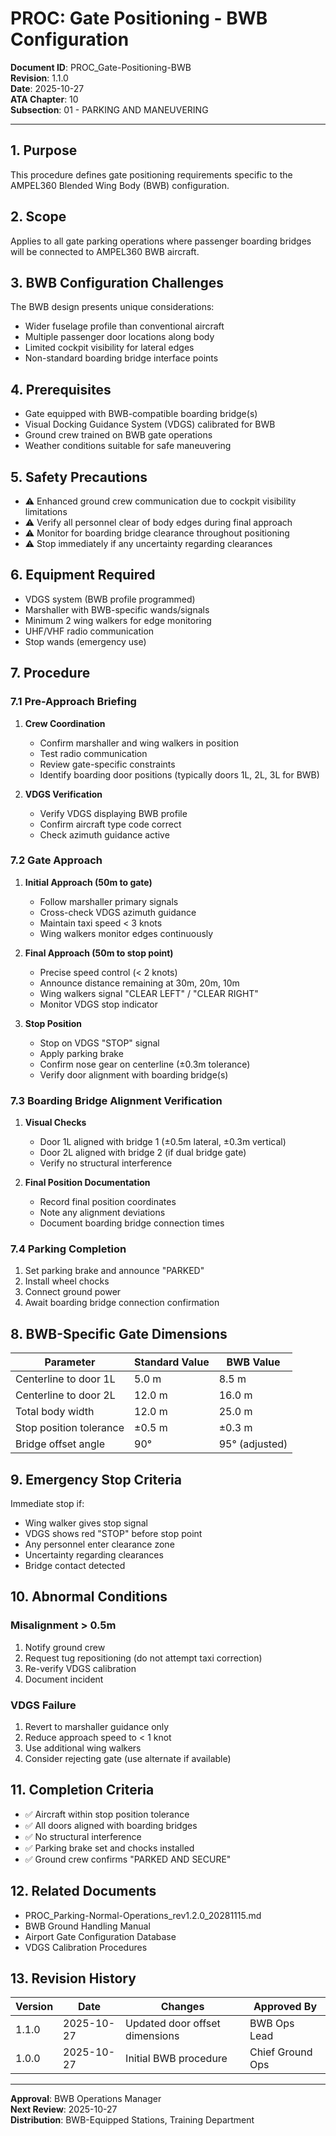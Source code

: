 # PROC: Gate Positioning - BWB Configuration

**Document ID**: PROC_Gate-Positioning-BWB  
**Revision**: 1.1.0  
**Date**: 2025-10-27  
**ATA Chapter**: 10  
**Subsection**: 01 - PARKING AND MANEUVERING

---

## 1. Purpose

This procedure defines gate positioning requirements specific to the AMPEL360 Blended Wing Body (BWB) configuration.

## 2. Scope

Applies to all gate parking operations where passenger boarding bridges will be connected to AMPEL360 BWB aircraft.

## 3. BWB Configuration Challenges

The BWB design presents unique considerations:
- Wider fuselage profile than conventional aircraft
- Multiple passenger door locations along body
- Limited cockpit visibility for lateral edges
- Non-standard boarding bridge interface points

## 4. Prerequisites

- Gate equipped with BWB-compatible boarding bridge(s)
- Visual Docking Guidance System (VDGS) calibrated for BWB
- Ground crew trained on BWB gate operations
- Weather conditions suitable for safe maneuvering

## 5. Safety Precautions

- ⚠️ Enhanced ground crew communication due to cockpit visibility limitations
- ⚠️ Verify all personnel clear of body edges during final approach
- ⚠️ Monitor for boarding bridge clearance throughout positioning
- ⚠️ Stop immediately if any uncertainty regarding clearances

## 6. Equipment Required

- VDGS system (BWB profile programmed)
- Marshaller with BWB-specific wands/signals
- Minimum 2 wing walkers for edge monitoring
- UHF/VHF radio communication
- Stop wands (emergency use)

## 7. Procedure

### 7.1 Pre-Approach Briefing

1. **Crew Coordination**
   - Confirm marshaller and wing walkers in position
   - Test radio communication
   - Review gate-specific constraints
   - Identify boarding door positions (typically doors 1L, 2L, 3L for BWB)

2. **VDGS Verification**
   - Verify VDGS displaying BWB profile
   - Confirm aircraft type code correct
   - Check azimuth guidance active

### 7.2 Gate Approach

1. **Initial Approach (50m to gate)**
   - Follow marshaller primary signals
   - Cross-check VDGS azimuth guidance
   - Maintain taxi speed < 3 knots
   - Wing walkers monitor edges continuously

2. **Final Approach (50m to stop point)**
   - Precise speed control (< 2 knots)
   - Announce distance remaining at 30m, 20m, 10m
   - Wing walkers signal "CLEAR LEFT" / "CLEAR RIGHT"
   - Monitor VDGS stop indicator

3. **Stop Position**
   - Stop on VDGS "STOP" signal
   - Apply parking brake
   - Confirm nose gear on centerline (±0.3m tolerance)
   - Verify door alignment with boarding bridge(s)

### 7.3 Boarding Bridge Alignment Verification

1. **Visual Checks**
   - Door 1L aligned with bridge 1 (±0.5m lateral, ±0.3m vertical)
   - Door 2L aligned with bridge 2 (if dual bridge gate)
   - Verify no structural interference

2. **Final Position Documentation**
   - Record final position coordinates
   - Note any alignment deviations
   - Document boarding bridge connection times

### 7.4 Parking Completion

1. Set parking brake and announce "PARKED"
2. Install wheel chocks
3. Connect ground power
4. Await boarding bridge connection confirmation

## 8. BWB-Specific Gate Dimensions

| Parameter | Standard Value | BWB Value |
|-----------|---------------|-----------|
| Centerline to door 1L | 5.0 m | 8.5 m |
| Centerline to door 2L | 12.0 m | 16.0 m |
| Total body width | 12.0 m | 25.0 m |
| Stop position tolerance | ±0.5 m | ±0.3 m |
| Bridge offset angle | 90° | 95° (adjusted) |

## 9. Emergency Stop Criteria

Immediate stop if:
- Wing walker gives stop signal
- VDGS shows red "STOP" before stop point
- Any personnel enter clearance zone
- Uncertainty regarding clearances
- Bridge contact detected

## 10. Abnormal Conditions

### Misalignment > 0.5m

1. Notify ground crew
2. Request tug repositioning (do not attempt taxi correction)
3. Re-verify VDGS calibration
4. Document incident

### VDGS Failure

1. Revert to marshaller guidance only
2. Reduce approach speed to < 1 knot
3. Use additional wing walkers
4. Consider rejecting gate (use alternate if available)

## 11. Completion Criteria

- ✅ Aircraft within stop position tolerance
- ✅ All doors aligned with boarding bridges
- ✅ No structural interference
- ✅ Parking brake set and chocks installed
- ✅ Ground crew confirms "PARKED AND SECURE"

## 12. Related Documents

- PROC_Parking-Normal-Operations_rev1.2.0_20281115.md
- BWB Ground Handling Manual
- Airport Gate Configuration Database
- VDGS Calibration Procedures

## 13. Revision History

| Version | Date | Changes | Approved By |
|---------|------|---------|-------------|
| 1.1.0 | 2025-10-27 | Updated door offset dimensions | BWB Ops Lead |
| 1.0.0 | 2025-10-27 | Initial BWB procedure | Chief Ground Ops |

---

**Approval**: BWB Operations Manager  
**Next Review**: 2025-10-27  
**Distribution**: BWB-Equipped Stations, Training Department

